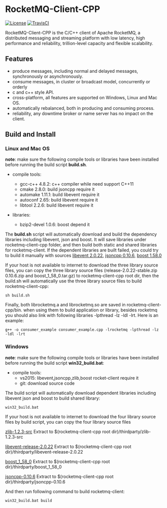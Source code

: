 # RocketMQ-Client-CPP
[![License](https://img.shields.io/badge/license-Apache%202-4EB1BA.svg)](https://www.apache.org/licenses/LICENSE-2.0.html)
[![TravisCI](https://travis-ci.org/apache/rocketmq-client-cpp.svg)](https://travis-ci.org/apache/rocketmq-client-cpp)

RocketMQ-Client-CPP is the C/C++ client of Apache RocketMQ, a distributed messaging and streaming platform with low latency, high performance and reliability, trillion-level capacity and flexible scalability.

## Features

- produce messages, including normal and delayed messages, synchronously or asynchronously. 
- consume messages, in cluster or broadcast model, concurrently or orderly
- c and c++ style API.
- cross-platform, all features are supported on Windows, Linux and Mac OS.
- automatically rebalanced, both in producing and consuming process.
- reliability, any downtime broker or name server has no impact on the client.

## Build and Install

### Linux and Mac OS

**note**: make sure the following compile tools or libraries have been installed before running the build script **build.sh**.

- compile tools:
	- gcc-c++ 4.8.2: c++ compiler while need support C++11
	- cmake 2.8.0: build jsoncpp require it
	- automake 1.11.1: build libevent require it
	- autoconf 2.65: build libevent require it
	- libtool 2.2.6: build libevent require it

- libraries:   
	- bzip2-devel 1.0.6: boost depend it

The **build.sh** script will automatically download and build the dependency libraries including libevent, json and boost. It will save libraries under rocketmq-client-cpp folder, and then build both static and shared libraries for rocketmq-client. If the dependent libraries are built failed, you could try to build it manually with sources [libevent 2.0.22](https://github.com/libevent/libevent/archive/release-2.0.22-stable.zip "lib event 2.0.22"), [jsoncpp 0.10.6](https://github.com/open-source-parsers/jsoncpp/archive/0.10.6.zip  "jsoncpp 0.10.6"), [boost 1.58.0](http://sourceforge.net/projects/boost/files/boost/1.58.0/boost_1_58_0.tar.gz "boost 1.58.0")

If your host is not available to internet to download the three library source files, you can copy the three library source files (release-2.0.22-stable.zip  0.10.6.zip and boost_1_58_0.tar.gz) to rocketmq-client-cpp root dir, then the build.sh will automatically use the three library source files to build rocketmq-client-cpp:

    sh build.sh

Finally, both librocketmq.a and librocketmq.so are saved in rocketmq-client-cpp/bin. when using them to build application or library, besides rocketmq you should also link with following libraries -lpthread -lz -ldl -lrt. Here is an example:

    g++ -o consumer_example consumer_example.cpp -lrocketmq -lpthread -lz -ldl -lrt

### Windows
**note**: make sure the following compile tools or libraries have been installed before running the build script **win32_build.bat**:

- compile tools:
	- vs2015: libevent,jsoncpp,zlib,boost rocket-client require it
	- git: download source code 
	
The build script will automatically download dependent libraries including libevent json and boost to build shared library:

    win32_build.bat

	
If your host is not available to internet to download the four library source files by build script, you can copy the four library source files 

[zlib-1.2.3-src](https://codeload.github.com/jsj020122/zlib-1.2.3-src/zip/master "zlib-1.2.3-src") Extract to $(rocketmq-client-cpp root dir)/thirdparty/zlib-1.2.3-src 

[libevent-release-2.0.22](https://codeload.github.com/jsj020122/libevent-release-2.0.22/zip/master "libevent-release-2.0.22") Extract to $(rocketmq-client-cpp root dir)/thirdparty/libevent-release-2.0.22

[boost_1_58_0](https://codeload.github.com/jsj020122/boost_1_58_0/zip/master "boost_1_58_0") Extract to  $(rocketmq-client-cpp root dir)/thirdparty/boost_1_58_0

[jsoncpp-0.10.6](https://codeload.github.com/jsj020122/jsoncpp-0.10.6/zip/master "jsoncpp-0.10.6") Extract to  $(rocketmq-client-cpp root dir)/thirdparty/jsoncpp-0.10.6 

And then run following command to build rocketmq-client:

    win32_build.bat build


